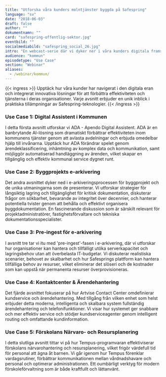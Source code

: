 ```yaml
---
title: "Utforska våra kunders molntjänster byggda på Safespring"
language: "sv"
date: "2018-06-03"
draft: false
author: ""
dokumentnamn: ""
card: "safespring-offentlig-sektor.jpg"
eventbild: ""
socialmediabild: "safespring_social_26.jpg"
intro: "En webcast-serie där vi dyker ner i våra kunders digitala framsteg med Safespring."
audience: "kommun"
episodetype: "Use Case"
section: "Webinar"
aliases:
  - /webinar/kommun/
---
```


{{< ingress >}}
Upptäck hur våra kunder har navigerat i den digitala eran och integrerat innovativa lösningar för att förbättra effektiviteten och tjänsterna i deras organisationer. Varje avsnitt erbjuder en unik inblick i praktiska tillämpningar av Safespring-teknologier.
{{< /ingress >}}

### Use Case 1: Digital Assistent i Kommunen

I detta första avsnitt utforskar vi ADA - Apendo Digital Assistent. ADA är en banbrytande AI-lösning som dramatiskt förbättrar effektiviteten inom kommunens tjänster genom att avlasta avdelningar och erbjuda omedelbar hjälp till invånarna. Upptäck hur ADA förändrar spelet genom ärendeklassificering, inhämtning av komplex data och kommunikation, samt möjliggör automatiserad handläggning av ärenden, vilket skapar en tillgänglig och effektiv kommunal service dygnet runt.

### Use Case 2: Byggprojekts e-arkivering

Det andra avsnittet dyker ned i e-arkiveringsprocessen för byggprojekt och de unika utmaningarna som de presenterar. Vi utforskar strategier för långsiktig lagring och tillgänglighet för kritisk dokumentation, diskuterar frågor om sökbarhet, bevarande av integritet över decennier, och hanterar potentiella tvister genom att behålla och effektivt organisera byggdokumentation. En fascinerande diskussion som är särskilt relevant för projektadministratörer, fastighetsförvaltare och tekniska dokumentationsspecialister.

### Use Case 3: Pre-ingest för e-arkivering

I avsnitt tre tar vi itu med 'pre-ingest'-fasen i e-arkivering, där vi utforskar hur organisationer kan hantera och tillfälligt utöka serverkapacitet och lagringsbehov utan att överbelasta IT-budgetar. Vi diskuterar realistiska scenarier, behovet av skalbarhet och hur Safesprings plattform kan hantera tillfälliga behov av resurser, vilket eliminerar det slöseri och de kostnader som kan uppstå när permanenta resurser överprovisioneras.

### Use Case 4: Kontaktcenter & Ärendehantering

Det fjärde avsnittet fokuserar på hur Artvise Contact Center omdefinierar kundservice och ärendehantering. Med tillgång från vilken enhet som helst erbjuder detta moderna, intelligenta och skalbara system fullständig ärendehantering och telefonifunktioner. Vi visar hur systemet ger snabbare och mer effektiv service och stödjer kundserviceagenter genom intelligent routing och omfattande kundinformation.

### Use Case 5: Förskolans Närvaro- och Resursplanering

I detta slutliga avsnitt tittar vi på hur Tempus-programvaran effektiviserar förskolans närvarohantering och resursplanering, vilket frigör värdefull tid för personal att ägna åt barnen. Vi går igenom hur Tempus förenklar vardagsrutiner, förbättrar kommunikationen mellan vårdnadshavare och personal och optimerar administrationen. Ett oumbärligt verktyg för modern förskoleförvaltning som är både kraftfullt och lättanvänt.
